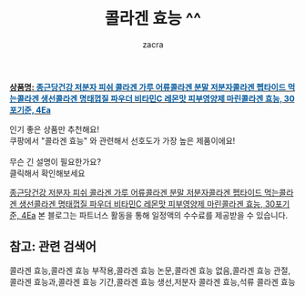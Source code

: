 ﻿---
layout: post
title:  "콜라겐 효능 ^^"
author: zacra
categories: [ 아이템 ]
tags: [콜라겐 효능,콜라겐 효능 부작용,콜라겐 효능 논문,콜라겐 효능 없음,콜라겐 효능 관절,콜라겐 효능과,콜라겐 효능 기간,콜라겐 효능 생선,저분자 콜라겐 효능,석류 콜라겐 효능]
image: https://static.coupangcdn.com/image/vendor_inventory/1785/71f9d74cf0aaa27b68951870cf2d7050e4eeec795a0caf7d98d70c9110b7.jpg 
description: "쿠팡에서 콜라겐 효능 관련 키워드로 가장 고객 선호도가 높은 제품이랍니다."
rating: 4.5
---

<a href="https://link.coupang.com/re/AFFSDP?lptag=AF8407795&pageKey=1641217699&itemId=2798408513&vendorItemId=71049155758&traceid=V0-153-426403291c45e1e6"><b>상품명: <font color='#01579B'>종근당건강 저분자 피쉬 콜라겐 가루 어류콜라겐 분말 저분자콜라겐 펩타이드 먹는콜라겐 생선콜라겐 명태껍질 파우더 비타민C 레몬맛 피부영양제 마린콜라겐 효능, 30포기준, 4Ea</font></b></a>

인기 좋은 상품만 추천해요!<br/>
쿠팡에서 "콜라겐 효능" 와 관련해서 선호도가 가장 높은 제품이에요!<br/><br/>
무슨 긴 설명이 필요한가요?  
클릭해서 확인해보세요


<a href="https://link.coupang.com/re/AFFSDP?lptag=AF8407795&pageKey=1641217699&itemId=2798408513&vendorItemId=71049155758&traceid=V0-153-426403291c45e1e6">종근당건강 저분자 피쉬 콜라겐 가루 어류콜라겐 분말 저분자콜라겐 펩타이드 먹는콜라겐 생선콜라겐 명태껍질 파우더 비타민C 레몬맛 피부영양제 마린콜라겐 효능, 30포기준, 4Ea</a>
본 블로그는 파트너스 활동을 통해 일정액의 수수료를 제공받을 수 있습니다.

## 참고: 관련 검색어    
콜라겐 효능,콜라겐 효능 부작용,콜라겐 효능 논문,콜라겐 효능 없음,콜라겐 효능 관절,콜라겐 효능과,콜라겐 효능 기간,콜라겐 효능 생선,저분자 콜라겐 효능,석류 콜라겐 효능